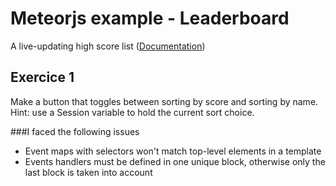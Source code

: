 # Meteorjs example - Leaderboard

  A live-updating high score list ([Documentation](http://meteor.com/examples/leaderboard))

## Exercice 1

Make a button that toggles between sorting by score and sorting by name. Hint: use a Session variable to hold the current sort choice.

###I faced the following issues

- Event maps with selectors won't match top-level elements in a template
- Events handlers must be defined in one unique block, otherwise only the last block is taken into account
    